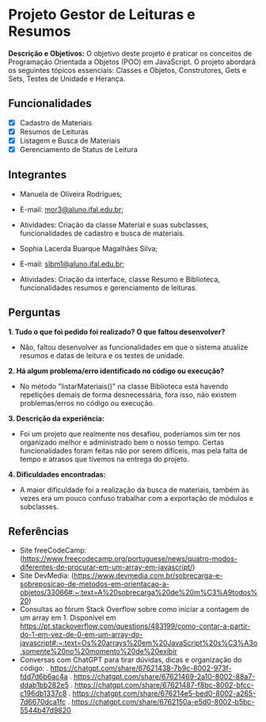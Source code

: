 # Projeto Gestor de Leituras e Resumos

**Descrição e Objetivos:**
O objetivo deste projeto é praticar os conceitos de Programação Orientada a Objetos (POO) em JavaScript. O projeto abordará os seguintes tópicos essenciais: Classes e Objetos, Construtores, Gets e Sets, Testes de Unidade e Herança.

## Funcionalidades
- [x] Cadastro de Materiais
- [x] Resumos de Leituras
- [x] Listagem e Busca de Materiais
- [x] Gerenciamento de Status de Leitura

## Integrantes
- Manuela de Oliveira Rodrigues;
- E-mail: mor3@aluno.ifal.edu.br;
- Atividades: Criação da classe Material e suas subclasses, funcionalidades de cadastro e busca de materiais.

- Sophia Lacerda Buarque Magalhães Silva;
- E-mail: slbm1@aluno.ifal.edu.br;
- Atividades: Criação da interface, classe Resumo e Biblioteca, funcionalidades resumos e gerenciamento de leituras.

## Perguntas
**1. Tudo o que foi pedido foi realizado? O que faltou desenvolver?**
- Não, faltou desenvolver as funcionalidades em que o sistema atualize resumos e datas de 
leitura e os testes de unidade.

**2. Há algum problema/erro identificado no código ou execução?**
- No método "listarMateriais()" na classe Biblioteca está havendo repetições demais de forma desnecessária, fora isso, não existem problemas/erros no código ou execução.

**3. Descrição da experiência:**
- Foi um projeto que realmente nos desafiou, poderíamos sim ter nos organizado melhor e administrado bem o nosso tempo. Certas funcionalidades foram feitas não por serem difíceis, mas pela falta de tempo e atrasos que tivemos na entrega do projeto.

**4. Dificuldades encontradas:**
- A maior dificuldade foi a realização da busca de materiais, também às vezes era um pouco confuso trabalhar com a exportação de módulos e subclasses.

## Referências
- Site freeCodeCamp: (https://www.freecodecamp.org/portuguese/news/quatro-modos-diferentes-de-procurar-em-um-array-em-javascript/)
- Site DevMedia: (https://www.devmedia.com.br/sobrecarga-e-sobreposicao-de-metodos-em-orientacao-a-objetos/33066#:~:text=A%20sobrecarga%20de%20m%C3%A9todos%20)
- Consultas ao fórum Stack Overflow sobre como iniciar a contagem de um array em 1. Disponível em https://pt.stackoverflow.com/questions/483199/como-contar-a-partir-do-1-em-vez-de-0-em-um-array-do-javascript#:~:text=Os%20arrays%20em%20JavaScript%20s%C3%A3o,somente%20no%20momento%20de%20exibir
- Conversas com ChatGPT para tirar dúvidas, dicas e organização do código:
. https://chatgpt.com/share/67621438-7b9c-8002-973f-fdd7d6b6ac4a
. https://chatgpt.com/share/67621469-2a10-8002-88a7-ddab1bb282e5
. https://chatgpt.com/share/67621487-f8bc-8002-bfcc-c196db1337c8
. https://chatgpt.com/share/676214e5-bed0-8002-a265-7d6670dca1fc
. https://chatgpt.com/share/6762150a-e5d0-8002-b5bc-5544b47d9820
